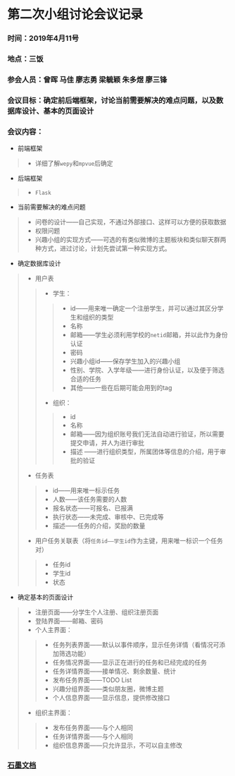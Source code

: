 # 第二次小组讨论会议记录


### 时间：2019年4月11号

### 地点：三饭

### 参会人员：曾晖 马佳 廖志勇 梁毓颖 朱多煜 廖三锋

### 会议目标：确定前后端框架，讨论当前需要解决的难点问题，以及数据库设计、基本的页面设计
### 会议内容：

* 前端框架
>* 详细了解`wepy`和`mpvue`后确定

* 后端框架
>* `Flask`

* 当前需要解决的难点问题
>* 问卷的设计——自己实现，不通过外部接口、这样可以方便的获取数据
>* 权限问题
>* 兴趣小组的实现方式——可选的有类似微博的主题板块和类似聊天群两种方式，进过讨论，计划先尝试第一种实现方式。

* 确定数据库设计

>* 用户表
>
>>* 学生：
>>
>>>* id——用来唯一确定一个注册学生，并可以通过其区分学生和组织的类型
>>>* 名称
>>>* 邮箱——学生必须利用学校的`netid`邮箱，并以此作为身份认证
>>>* 密码
>>>* 兴趣小组id——保存学生加入的兴趣小组
>>>* 性别、学院、入学年级——进行身份认证，以及便于筛选合适的任务
>>>* 其他——一些在后期可能会用到的tag
>>
>>* 组织：
>>
>>>* id
>>>* 名称
>>>* 邮箱——因为组织账号我们无法自动进行验证，所以需要提交申请，并人为进行审批
>>>* 描述 ——进行组织类型，所属团体等信息的介绍，用于审批的验证
>>
>
>* 任务表
>
>>* id——用来唯一标示任务
>>* 人数——该任务需要的人数
>>* 报名状态——可报名、已报满
>>* 执行状态——未完成、审核中、已完成等
>>* 描述——任务的介绍，奖励的数量
>
>* 用户任务关联表（将`任务id——学生id`作为主键，用来唯一标识一个任务对）
>
>>* 任务id
>>* 学生id
>>* 状态
>

* 确定基本的页面设计

>* 注册页面——分学生个人注册、组织注册页面
>* 登陆界面——邮箱、密码
>* 个人主界面：
>
>>* 任务列表界面——默认以事件顺序，显示任务详情（看情况可添加筛选功能）
>>* 任务情况界面——显示正在进行的任务和已经完成的任务
>>* 任务详情界面——接单情况、剩余数量、统计
>>* 发布任务界面——TODO List
>>* 兴趣分组界面——类似朋友圈，微博主题
>>* 个人信息界面——显示信息，提供修改接口
>
>* 组织主界面：
>
>>* 发布任务界面——与个人相同
>>* 任务详情界面——与个人相同
>>* 组织信息界面——只允许显示，不可以自主修改
>

### [石墨文档](https://shimo.im/docs/L9030MdYNPRFaqwp)
